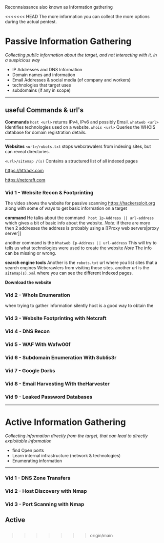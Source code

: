Reconnaissance also known as Information gathering 

<<<<<<< HEAD
The more information you can collect the more options during the actual pentest.

# Passive Information Gathering
*Collecting public information about the target, and not interacting with it, in a suspicious way*
- IP Addresses and DNS Information
- Domain names and information
- Email Addresses & social media (of company and workers)
- technologies that target uses
- subdomains (if any in scope)
-----
## useful Commands & url's
**Commands**
`host <url>` returns IPv4, IPv6 and possibly Email.
`whatweb <url>` Identifies technologies used on a website.
`whois <url>` Queries the WHOIS database for domain registration details.

----
**Websites**
`<url>/robots.txt`
stops webcrawalers from indexing sites, but can reveal directories.

`<url>/sitemap /(s)`
Contains a structured list of all indexed pages

https://httrack.com

https://netcraft.com 

### Vid 1 - Website Recon & Footprinting 
The video shows the website for passive scanning https://hackersploit.org
along with some of ways to get basic information on a target

**command**
He talks about the command  ` host Ip-Address || url-address`  
which gives a bit of basic info about the website.
*Note:* if there are more then 2 addresses the address is probably using a [[Proxy web servers|proxy server]]

another command is the `Whatweb Ip-Address || url-address` 
This will try to tells us what technologies were used to create the website
*Note* The info can be missing or wrong.

**search engine tools**
Another is the `robots.txt` url where you list sites that a search engines Webcrawlers from visiting those sites.
another url is the `sitemap(s).xml` where you can see the different indexed pages.


**Download the website**

### Vid 2 - WhoIs Enumeration
when trying to gather information silently host is a good way to obtain the 
### Vid 3 - Website Footprinting with Netcraft
### Vid 4 - DNS Recon
### Vid 5 - WAF With Wafw00f

### Vid 6 - Subdomain Enumeration With Sublis3r
### Vid 7 - Google Dorks
### Vid 8 - Email Harvesting With theHarvester
### Vid 9 - Leaked Password Databases


----
# Active Information Gathering
*Collecting information directly from the target, that can lead to directly exploitable information*
- find Open ports
- Learn internal infrastructure (network & technologies)
- Enumerating information
----

### Vid 1 - DNS Zone Transfers
### Vid 2 - Host Discovery with Nmap
### Vid 3 - Port Scanning with Nmap






## Active




## 

>>>>>>> origin/main






